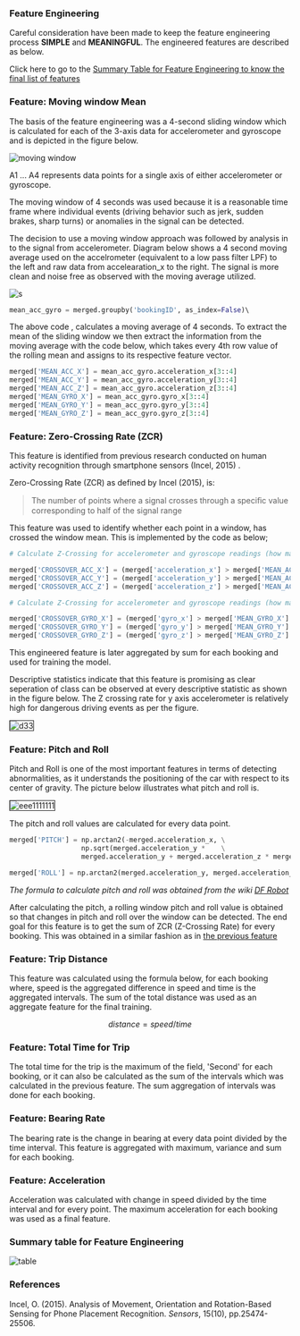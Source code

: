 ### Feature Engineering

Careful consideration have been made to keep the feature engineering process **SIMPLE** and **MEANINGFUL**. The engineered features are described as below.

Click here to go to the [Summary Table for Feature Engineering to know the final list of features](#summary-table-for-feature-engineering)

### Feature: Moving window Mean

The basis of the feature engineering was a 4-second sliding window which is calculated for each of the 3-axis data for accelerometer and gyroscope and is depicted in the figure below.

![moving window](https://i.ibb.co/HPL8fCf/111334455.png)

A1 ... A4 represents data points for a single axis of either accelerometer or gyroscope.

The moving window of 4 seconds was used because it is a reasonable time frame where individual events (driving behavior such as jerk, sudden brakes, sharp turns)  or anomalies in the  signal can be detected.

The decision to use a moving window approach was followed by analysis in to the signal from accelerometer. Diagram below shows a 4 second moving average used on the accelrometer (equivalent to a low pass filter LPF) to the left and raw data from accelearation_x to the right. The signal is more clean and noise free as observed with the moving average utilized.

![s](https://i.ibb.co/TrH5qCw/1133.jpg)

```python
mean_acc_gyro = merged.groupby('bookingID', as_index=False)\                  ['acceleration_x','acceleration_y','acceleration_z','gyro_x','gyro_y', 'gyro_z'].rolling(4).mean().reset_index()
```

The above code , calculates a moving average of 4 seconds. To extract the mean of the sliding window we then extract the information from the moving average with the code below, which takes every 4th row value of the rolling mean and assigns to its respective feature vector.

```python
merged['MEAN_ACC_X'] = mean_acc_gyro.acceleration_x[3::4]
merged['MEAN_ACC_Y'] = mean_acc_gyro.acceleration_y[3::4]
merged['MEAN_ACC_Z'] = mean_acc_gyro.acceleration_z[3::4]
merged['MEAN_GYRO_X'] = mean_acc_gyro.gyro_x[3::4]
merged['MEAN_GYRO_Y'] = mean_acc_gyro.gyro_y[3::4]
merged['MEAN_GYRO_Z'] = mean_acc_gyro.gyro_z[3::4]
```

### Feature: Zero-Crossing Rate (ZCR)

This feature is identified from previous research conducted on human activity recognition through smartphone sensors (Incel, 2015) .

Zero-Crossing Rate (ZCR) as defined by Incel (2015), is:

>  The number of points where a signal crosses through a speciﬁc value corresponding to half of the signal range

This feature was used to identify whether each point in a window, has crossed the window mean. This is implemented by the code as below;

```python
# Calculate Z-Crossing for accelerometer and gyroscope readings (how many times each point crosses the mean)

merged['CROSSOVER_ACC_X'] = (merged['acceleration_x'] > merged['MEAN_ACC_X'].bfill()).astype(int)
merged['CROSSOVER_ACC_Y'] = (merged['acceleration_y'] > merged['MEAN_ACC_Y'].bfill()).astype(int)
merged['CROSSOVER_ACC_Z'] = (merged['acceleration_z'] > merged['MEAN_ACC_Z'].bfill()).astype(int)

# Calculate Z-Crossing for accelerometer and gyroscope readings (how many times each point crosses the mean)

merged['CROSSOVER_GYRO_X'] = (merged['gyro_x'] > merged['MEAN_GYRO_X'].bfill()).astype(int)
merged['CROSSOVER_GYRO_Y'] = (merged['gyro_y'] > merged['MEAN_GYRO_Y'].bfill()).astype(int)
merged['CROSSOVER_GYRO_Z'] = (merged['gyro_z'] > merged['MEAN_GYRO_Z'].bfill()).astype(int)
```

This engineered feature is later aggregated by sum for each booking and used for training the model. 

Descriptive statistics indicate that this feature is promising as clear seperation of class can be observed at every descriptive statistic as shown in the figure below. The Z crossing rate for y axis accelerometer is relatively high for dangerous driving events as per the figure.

<img src="https://i.ibb.co/dDwYwLY/d33.png" alt="d33" border="1">

### 

### Feature: Pitch and Roll

Pitch and Roll is one of the most important features in terms of detecting abnormalities, as it understands the positioning of the car with respect to its center of gravity. The picture below illustrates what pitch and roll is.

<img src="https://i.ibb.co/WnTwNfy/eee1111111.png" alt="eee1111111" border="1">

The pitch and roll values are calculated for every data point. 

```python
merged['PITCH'] = np.arctan2(-merged.acceleration_x, \
                  np.sqrt(merged.acceleration_y *    \
                  merged.acceleration_y + merged.acceleration_z * merged.acceleration_z)) * 57.3

merged['ROLL'] = np.arctan2(merged.acceleration_y, merged.acceleration_z) * 57.3
```

*The formula to calculate pitch and roll was obtained from the wiki [DF Robot](https://wiki.dfrobot.com/How_to_Use_a_Three-Axis_Accelerometer_for_Tilt_Sensing)*

After calculating the pitch, a rolling window pitch and roll value is obtained so that changes in pitch and roll over the window can be detected. The end goal for this feature is to get the sum of ZCR (Z-Crossing Rate) for every booking. This was obtained in a similar fashion as in [the previous feature](###feature:-pitch-and-roll)

### Feature: Trip Distance

This feature was calculated using the formula  below, for each booking where, speed is the aggregated difference in speed and time is the aggregated intervals. The sum of the total distance was used as an aggregate feature for the final training.

$$
distance = speed / time
$$

### Feature: Total Time for Trip

The total time for the trip is the maximum of the field, 'Second' for each booking, or it can also be calculated as the sum of the intervals which was calculated in the previous feature. The sum aggregation of intervals was done for each booking.

### Feature: Bearing Rate

The bearing rate is the change in bearing at every data point divided by the time interval. This feature is aggregated with maximum, variance and sum for each booking.

### Feature: Acceleration

Acceleration was calculated with change in speed divided by the time interval and for every point. The maximum acceleration for each booking was used as a final feature. 



### Summary table for Feature Engineering

<img src="https://i.ibb.co/Wc4FnRL/table.png" alt="table" border="0">





### References

Incel, O. (2015). Analysis of Movement, Orientation and Rotation-Based Sensing for Phone Placement Recognition. *Sensors*, 15(10), pp.25474-25506.

